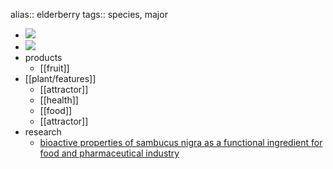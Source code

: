 alias:: elderberry
tags:: species, major

- ![](https://peach-geographical-bat-397.mypinata.cloud/ipfs/QmfBJrY1dcAVrjFgkCKrTfb2WtXdMQSUTze3zaDULteXo6)
- ![](https://peach-geographical-bat-397.mypinata.cloud/ipfs/QmSj38BnD3tUMX1c5E4C5ng2MLwDH1qxXp4twcJcBktRPk)
- products
	- [[fruit]]
- [[plant/features]]
	- [[attractor]]
	- [[health]]
	- [[food]]
	- [[attractor]]
- research
	- [bioactive properties of sambucus nigra as a functional ingredient for food and pharmaceutical industry](https://www.ncbi.nlm.nih.gov/pmc/articles/PMC7185606/)